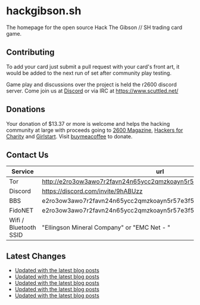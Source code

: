 # hackgibson.sh
The homepage for the open source Hack The Gibson // SH trading card game.


## Contributing

To add your card just submit a pull request with your card's front art, it would be added to the next run of set after community play testing.

Game play and discussions over the project is held the r2600 discord server. Come join us at [Discord](https://discord.com/invite/9hABUzz) or via IRC at https://www.scuttled.net/


## Donations

Your donation of $13.37 or more is welcome and helps the hacking community at large with proceeds going to [2600 Magazine](https://2600.com/), [Hackers for Charity](https://hackersforcharity.org) and [Girlstart](https://girlstart.org).  Visit [buymeacoffee](https://www.buymeacoffee.com/hackgibson.sh) to donate.


## Contact Us

Service | url
-|-
Tor | http://e2ro3ow3awo7r2favn24n65ycc2qmzkoayn5r57e3f56nvjwdcgg32ad.onion
Discord | https://discord.com/invite/9hABUzz
BBS | e2ro3ow3awo7r2favn24n65ycc2qmzkoayn5r57e3f56nvjwdcgg32ad.onion:23
FidoNET | e2ro3ow3awo7r2favn24n65ycc2qmzkoayn5r57e3f56nvjwdcgg32ad.onion:24554
Wifi / Bluetooth SSID | "Ellingson Mineral Company" or "EMC Net - <fidonet address>"

## Latest Changes
<!-- BLOG-POST-LIST:START -->
- [Updated with the latest blog posts](https://github.com/DFW2600/hackgibson.sh/commit/eaa8738cc1d8fcdec0a6df37146b5e0b2a2b8db0)
- [Updated with the latest blog posts](https://github.com/DFW2600/hackgibson.sh/commit/dc5b94805a5d7e3ec82331307fef81e1dd668da9)
- [Updated with the latest blog posts](https://github.com/DFW2600/hackgibson.sh/commit/d9fab2c5a67c9d81fca6bbe9d96c2005362f5941)
- [Updated with the latest blog posts](https://github.com/DFW2600/hackgibson.sh/commit/7b419521307a13d1c5bde9b3d6706ab5b875099d)
- [Updated with the latest blog posts](https://github.com/DFW2600/hackgibson.sh/commit/2d37ec2de6bcb7141234dd1c52a293c439f555aa)
<!-- BLOG-POST-LIST:END -->
